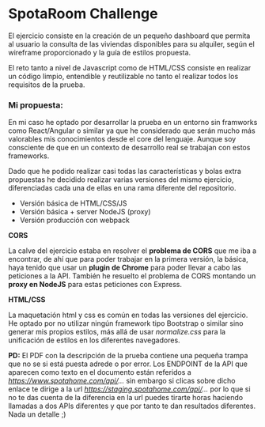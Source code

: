 # SpotaRoom Challenge

El ejercicio consiste en la creación de un pequeño dashboard que permita al usuario la consulta de las viviendas disponibles para su alquiler, según el wireframe proporcionado y la guía de estilos propuesta.

El reto tanto a nivel de Javascript como de HTML/CSS consiste en realizar un código limpio, entendible y reutilizable no tanto el realizar todos los requisitos de la prueba.

###	Mi propuesta:
En mi caso he optado por desarrollar la prueba en un entorno sin framworks como React/Angular o similar ya que he considerado que serán mucho más valorables mis conocimientos desde el core del lenguaje. Aunque soy consciente de que en un contexto de desarrollo real se trabajan con estos frameworks.

Dado que he podido realizar casi todas las características y bolas extra propuestas he decidido realizar varias versiones del mismo ejercicio, diferenciadas cada una de ellas en una rama diferente del repositorio.

 - Versión básica de HTML/CSS/JS 
 - Versión básica + server NodeJS (proxy)
 - Versión producción con webpack

**CORS** 

La calve del ejercicio estaba en resolver el **problema de CORS** que me iba a encontrar, de ahí que para poder trabajar en la primera versión, la básica, haya tenido que usar un **plugin de Chrome** para poder llevar a cabo las peticiones a la API. También he resuelto el problema de CORS montando un **proxy en NodeJS** para estas peticiones con Express.

**HTML/CSS**

La maquetación html y css es común en todas las versiones del ejercicio.
He optado por no utilizar ningún framework tipo Bootstrap o similar sino generar mis propios estilos, más allá de usar *normalize.css* para la unificación de estilos en los diferentes navegadores.

**PD:** El PDF con la descripción de la prueba contiene una pequeña trampa que no se si está puesta adrede o por error. Los ENDPOINT de la API que aparecen como texto en el documento están referidos a *https://www.spotahome.com/api/...* sin embargo si clicas sobre dicho enlace te dirige a la url *https://staging.spotahome.com/api/...* por lo que si no te das cuenta de la diferencia en la url puedes tirarte horas haciendo llamadas a dos APIs diferentes y que por tanto te dan resultados diferentes.
Nada un detalle ;)